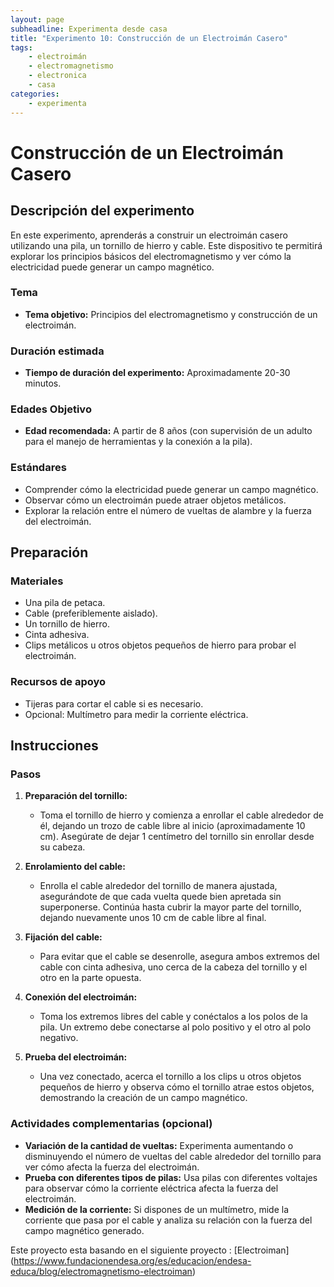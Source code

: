 ```yaml
---
layout: page
subheadline: Experimenta desde casa
title: "Experimento 10: Construcción de un Electroimán Casero"
tags:
    - electroimán
    - electromagnetismo
    - electronica 
    - casa
categories:
    - experimenta
---
```


# Construcción de un Electroimán Casero

## Descripción del experimento

En este experimento, aprenderás a construir un electroimán casero utilizando una pila, un tornillo de hierro y cable. Este dispositivo te permitirá explorar los principios básicos del electromagnetismo y ver cómo la electricidad puede generar un campo magnético.

### Tema

- **Tema objetivo:** Principios del electromagnetismo y construcción de un electroimán.

### Duración estimada

- **Tiempo de duración del experimento:** Aproximadamente 20-30 minutos.

### Edades Objetivo

- **Edad recomendada:** A partir de 8 años (con supervisión de un adulto para el manejo de herramientas y la conexión a la pila).

### Estándares

- Comprender cómo la electricidad puede generar un campo magnético.
- Observar cómo un electroimán puede atraer objetos metálicos.
- Explorar la relación entre el número de vueltas de alambre y la fuerza del electroimán.

## Preparación

### Materiales

- Una pila de petaca.
- Cable (preferiblemente aislado).
- Un tornillo de hierro.
- Cinta adhesiva.
- Clips metálicos u otros objetos pequeños de hierro para probar el electroimán.

### Recursos de apoyo

- Tijeras para cortar el cable si es necesario.
- Opcional: Multímetro para medir la corriente eléctrica.

## Instrucciones

### Pasos

1. **Preparación del tornillo:**
   - Toma el tornillo de hierro y comienza a enrollar el cable alrededor de él, dejando un trozo de cable libre al inicio (aproximadamente 10 cm). Asegúrate de dejar 1 centímetro del tornillo sin enrollar desde su cabeza. 

2. **Enrolamiento del cable:**
   - Enrolla el cable alrededor del tornillo de manera ajustada, asegurándote de que cada vuelta quede bien apretada sin superponerse. Continúa hasta cubrir la mayor parte del tornillo, dejando nuevamente unos 10 cm de cable libre al final.

3. **Fijación del cable:**
   - Para evitar que el cable se desenrolle, asegura ambos extremos del cable con cinta adhesiva, uno cerca de la cabeza del tornillo y el otro en la parte opuesta.

4. **Conexión del electroimán:**
   - Toma los extremos libres del cable y conéctalos a los polos de la pila. Un extremo debe conectarse al polo positivo y el otro al polo negativo.

5. **Prueba del electroimán:**
   - Una vez conectado, acerca el tornillo a los clips u otros objetos pequeños de hierro y observa cómo el tornillo atrae estos objetos, demostrando la creación de un campo magnético.

### Actividades complementarias (opcional)

- **Variación de la cantidad de vueltas:** Experimenta aumentando o disminuyendo el número de vueltas del cable alrededor del tornillo para ver cómo afecta la fuerza del electroimán.
- **Prueba con diferentes tipos de pilas:** Usa pilas con diferentes voltajes para observar cómo la corriente eléctrica afecta la fuerza del electroimán.
- **Medición de la corriente:** Si dispones de un multímetro, mide la corriente que pasa por el cable y analiza su relación con la fuerza del campo magnético generado.


Este proyecto esta basando en el siguiente proyecto : [Electroiman] (https://www.fundacionendesa.org/es/educacion/endesa-educa/blog/electromagnetismo-electroiman)